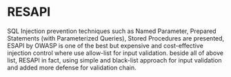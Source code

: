 # RESAPI

SQL Injection prevention techniques such as Named Parameter, Prepared Statements (with Parameterized Queries), 
Stored Procedures are presented,  ESAPI  by OWASP is one of
the best but expensive and cost-effective injection control where use allow-list for input validation.
beside all of above list, RESAPI in fact, using simple and black-list approach for input validation and added more 
defense for validation chain.